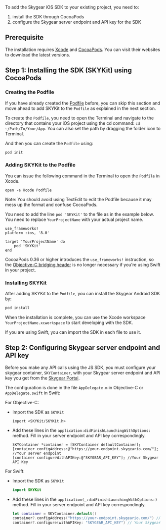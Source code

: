 To add the Skygear iOS SDK to your existing project, you need to:

 1. install the SDK through CocoaPods
 2. configure the Skygear server endpoint and API key for the SDK

## Prerequisite

The installation requires
[Xcode](https://developer.apple.com/xcode/) and
[CocoaPods](https://cocoapods.org/). You can visit their websites to download
the latest versions.

## Step 1: Installing the SDK (SKYKit) using CocoaPods

### Creating the Podfile

If you have already created the [Podfile](https://guides.cocoapods.org/using/the-podfile.html)
before, you can skip this section and move ahead to add SKYKit to the `Podfile`
as explained in the next section.

To create the `Podfile`, you need to open the Terminal and navigate to the
directory that contains your iOS project using the cd command:
`cd ~/Path/To/Your/App`.
You can also set the path by dragging the folder icon to Terminal.

And then you can create the `Podfile` using:

``` bash
pod init
```

### Adding SKYKit to the Podfile

You can issue the following command in the Terminal to open the `Podfile` in Xcode.

```
open -a Xcode Podfile
```

Note: You should avoid using TextEdit to edit the Podfile because it may mess up the format and confuse CocoaPods.

You need to add the line `pod 'SKYKit'` to the file as in the example below. You need to replace `YourProjectName` with your actual project name.

```
use_frameworks!
platform :ios, '8.0'

target 'YourProjectName' do
    pod 'SKYKit'
end
```

CocoaPods 0.36 or higher introduces the `use_frameworks!` instruction, so the
[Objective-C bridging header](https://developer.apple.com/library/ios/documentation/Swift/Conceptual/BuildingCocoaApps/MixandMatch.html)
is no longer necessary if you're using Swift in your project.

### Installing SKYKit

After adding SKYKit to the `Podfile`, you can install the Skygear Android SDK
by:

``` bash
pod install
```

When the installation is complete, you can use the Xcode workspace
`YourProjectName.xcworkspace` to start developing with the SDK.

If you are using Swift, you can import the SDK in each file to use it.

## Step 2: Configuring Skygear server endpoint and API key

Before you make any API calls using the JS SDK, you must configure your skygear
container, `SKYContainer`, with your Skygear server endpoint and API key you get
from the [Skygear Portal](https://portal.skygear.io/app/info).

The configuration is done in the file `AppDelegate.m` in Objective-C or `AppDelegate.swift` in Swift:

For Objective-C:

- Import the SDK as `SKYKit`

  ```obj-c
  import <SKYKit/SKYKit.h>
  ```

- Add these lines in the `application:didFinishLaunchingWithOptions:` method.
Fill in your server endpoint and API key correspondingly.

  ```obj-c
  SKYContainer *container = [SKYContainer defaultContainer];
  [container configAddress:@"https://your-endpoint.skygeario.com/"]; //Your server endpoint
  [container configureWithAPIKey:@"SKYGEAR_API_KEY"]; //Your Skygear API Key
  ```
  
For Swift:

- Import the SDK as `SKYKit`

  ```swift
  import SKYKit
  ```
  
- Add these lines in the `application(_:didFinishLaunchingWithOptions:)` method.
Fill in your server endpoint and API key correspondingly.

  ```swift
  let container = SKYContainer.default()
  container?.configAddress("https://your-endpoint.skygeario.com/") // Your server endpoint
  container?.configure(withAPIKey: "SKYGEAR_API_KEY") // Your Skygear API Key
  ```
